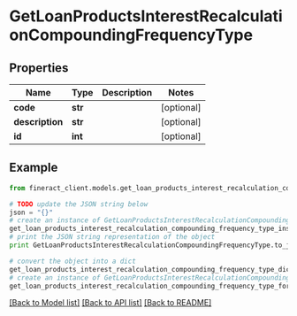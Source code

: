 # GetLoanProductsInterestRecalculationCompoundingFrequencyType


## Properties

Name | Type | Description | Notes
------------ | ------------- | ------------- | -------------
**code** | **str** |  | [optional] 
**description** | **str** |  | [optional] 
**id** | **int** |  | [optional] 

## Example

```python
from fineract_client.models.get_loan_products_interest_recalculation_compounding_frequency_type import GetLoanProductsInterestRecalculationCompoundingFrequencyType

# TODO update the JSON string below
json = "{}"
# create an instance of GetLoanProductsInterestRecalculationCompoundingFrequencyType from a JSON string
get_loan_products_interest_recalculation_compounding_frequency_type_instance = GetLoanProductsInterestRecalculationCompoundingFrequencyType.from_json(json)
# print the JSON string representation of the object
print GetLoanProductsInterestRecalculationCompoundingFrequencyType.to_json()

# convert the object into a dict
get_loan_products_interest_recalculation_compounding_frequency_type_dict = get_loan_products_interest_recalculation_compounding_frequency_type_instance.to_dict()
# create an instance of GetLoanProductsInterestRecalculationCompoundingFrequencyType from a dict
get_loan_products_interest_recalculation_compounding_frequency_type_form_dict = get_loan_products_interest_recalculation_compounding_frequency_type.from_dict(get_loan_products_interest_recalculation_compounding_frequency_type_dict)
```
[[Back to Model list]](../README.md#documentation-for-models) [[Back to API list]](../README.md#documentation-for-api-endpoints) [[Back to README]](../README.md)


